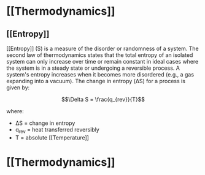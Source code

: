 # [[Thermodynamics]]

## [[Entropy]]

[[Entropy]] (S) is a measure of the disorder or randomness of a system.  The second law of thermodynamics states that the total entropy of an isolated system can only increase over time or remain constant in ideal cases where the system is in a steady state or undergoing a reversible process.  A system's entropy increases when it becomes more disordered (e.g., a gas expanding into a vacuum).  The change in entropy (ΔS) for a process is given by:

$$\Delta S = \frac{q_{rev}}{T}$$

where:

* ΔS = change in entropy
* q<sub>rev</sub> = heat transferred reversibly
* T = absolute [[Temperature]]

# [[Thermodynamics]]